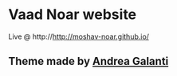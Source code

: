 # Vaad Noar website

Live @ http://http://moshav-noar.github.io/

## Theme made by [Andrea Galanti](http://www.andreagalanti.it/flatfy.php)
